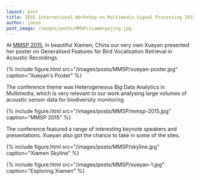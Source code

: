 ```yaml
---
layout: post
title: IEEE International Workshop on Multimedia Signal Processing 2015
author: jason
post_image: /images/posts/MMSP/xiamenyejing.jpg
---
```

At [MMSP 2015](http://www.mmsp2015.org/), in beautiful Xiamen, China our very own Xueyan presented her poster on Generalised Features for Bird Vocalisation Retrieval in Acoustic Recordings.

{% include figure.html src="/images/posts/MMSP/xueyan-poster.jpg" caption="Xueyan's Poster" %}

The conference theme was Heterogeneous Big Data Analytics in Multimedia, which is very relevant to our work analysing large volumes of acoustic sensor data for biodiversity monitoring.

{% include figure.html src="/images/posts/MMSP/mmsp-2015.jpg" caption="MMSP 2015" %}

The conference featured a range of interesting keynote speakers and presentations. Xueyan also got the chance to take in some of the sites.

{% include figure.html src="/images/posts/MMSP/skyline.jpg" caption="Xiamen Skyline" %}

{% include figure.html src="/images/posts/MMSP/xueyan-1.jpg" caption="Exploring Xiamen" %}

